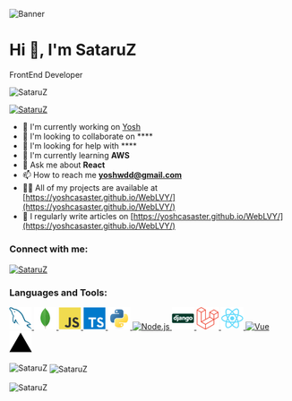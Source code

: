 
![Banner](https://i.pinimg.com/736x/ab/df/27/abdf27db6fe40e8851f716c1f2708fc9.jpg)

# Hi 👋, I'm SataruZ

FrontEnd Developer

<p align="left"> <img src="https://komarev.com/ghpvc/?username=SataruZ&label=Profile%20views&color=0e75b6&style=flat" alt="SataruZ" /> </p>

<p align="left"> <a href="https://github.com/ryo-ma/github-profile-trophy"><img src="https://github-profile-trophy.vercel.app/?username=SataruZ&theme=onedark" alt="SataruZ" /></a> </p>

- 🔭 I'm currently working on [Yosh]()
- 👯 I'm looking to collaborate on ****
- 🤝 I'm looking for help with ****
- 🌱 I'm currently learning **AWS**
- 💬 Ask me about **React**
- 📫 How to reach me **yoshwdd@gmail.com**
- 👨‍💻 All of my projects are available at [https://yoshcasaster.github.io/WebLVY/](https://yoshcasaster.github.io/WebLVY/)
- 📝 I regularly write articles on [https://yoshcasaster.github.io/WebLVY/](https://yoshcasaster.github.io/WebLVY/)

<h3 align="left">Connect with me:</h3>
<p align="left">
<a href="https://github.com/SataruZ" target="blank"><img align="center" src="https://raw.githubusercontent.com/rahuldkjain/github-profile-readme-generator/master/src/images/icons/Social/github.svg" alt="SataruZ" height="30" width="40" /></a>
</p>

<h3 align="left">Languages and Tools:</h3>
<p align="left">
<a href="#" target="_blank" rel="noreferrer"> <img src="https://raw.githubusercontent.com/devicons/devicon/master/icons/mysql/mysql-original.svg" alt="MySQL" width="40" height="40"/> </a> <a href="#" target="_blank" rel="noreferrer"> <img src="https://raw.githubusercontent.com/devicons/devicon/master/icons/mongodb/mongodb-original.svg" alt="MongoDB" width="40" height="40"/> </a> <a href="#" target="_blank" rel="noreferrer"> <img src="https://raw.githubusercontent.com/devicons/devicon/master/icons/javascript/javascript-original.svg" alt="JavaScript" width="40" height="40"/> </a> <a href="#" target="_blank" rel="noreferrer"> <img src="https://raw.githubusercontent.com/devicons/devicon/master/icons/typescript/typescript-original.svg" alt="TypeScript" width="40" height="40"/> </a> <a href="#" target="_blank" rel="noreferrer"> <img src="https://raw.githubusercontent.com/devicons/devicon/master/icons/python/python-original.svg" alt="Python" width="40" height="40"/> </a> <a href="#" target="_blank" rel="noreferrer"> <img src="https://raw.githubusercontent.com/devicons/devicon/master/icons/node.js/node.js-original.svg" alt="Node.js" width="40" height="40"/> </a> <a href="#" target="_blank" rel="noreferrer"> <img src="https://raw.githubusercontent.com/devicons/devicon/master/icons/django/django-original.svg" alt="Django" width="40" height="40"/> </a> <a href="#" target="_blank" rel="noreferrer"> <img src="https://raw.githubusercontent.com/devicons/devicon/master/icons/laravel/laravel-original.svg" alt="Laravel" width="40" height="40"/> </a> <a href="#" target="_blank" rel="noreferrer"> <img src="https://raw.githubusercontent.com/devicons/devicon/master/icons/react/react-original.svg" alt="React" width="40" height="40"/> </a> <a href="#" target="_blank" rel="noreferrer"> <img src="https://raw.githubusercontent.com/devicons/devicon/master/icons/vue/vue-original.svg" alt="Vue" width="40" height="40"/> </a> <a href="#" target="_blank" rel="noreferrer"> <img src="https://raw.githubusercontent.com/devicons/devicon/master/icons/vercel/vercel-original.svg" alt="Vercel" width="40" height="40"/> </a>
</p>

<p><img align="left" src="https://github-readme-stats.vercel.app/api/top-langs?username=SataruZ&show_icons=true&locale=en&layout=compact&theme=radical" alt="SataruZ" /></p>

<p>&nbsp;<img align="center" src="https://github-readme-stats.vercel.app/api?username=SataruZ&show_icons=true&locale=en&theme=radical" alt="SataruZ" /></p>

<p><img align="center" src="https://github-readme-streak-stats.herokuapp.com/?user=SataruZ&theme=onedark" alt="SataruZ" /></p>
